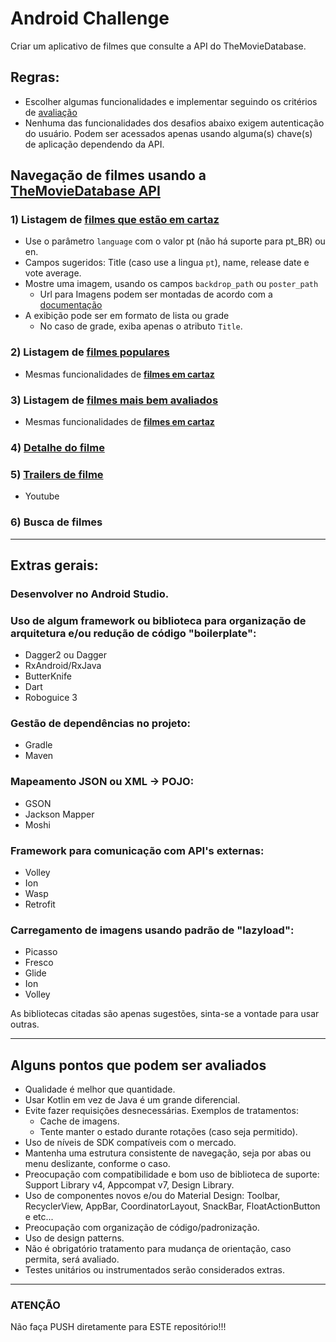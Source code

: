 # Android Challenge

Criar um aplicativo de filmes que consulte a API do TheMovieDatabase.

## Regras:
- Escolher algumas funcionalidades e implementar seguindo os critérios de [avaliação](#criterios_avaliacao)
- Nenhuma das funcionalidades dos desafios abaixo exigem autenticação do usuário. Podem ser acessados apenas usando alguma(s) chave(s) de aplicação dependendo da API.

## Navegação de filmes usando a [TheMovieDatabase API](https://www.themoviedb.org/documentation/api)

### <a name="filmes_cartaz" />1) Listagem de [filmes que estão em cartaz](https://developers.themoviedb.org/3/movies/get-now-playing)
- Use o parâmetro `language` com o valor pt (não há suporte para pt_BR) ou en.
- Campos sugeridos: Title (caso use a lingua `pt`), name, release date e vote average.
- Mostre uma imagem, usando os campos `backdrop_path` ou `poster_path`
    - Url para Imagens podem ser montadas de acordo com a [documentação](https://developers.themoviedb.org/3/configuration)
- A exibição pode ser em formato de lista ou grade
    - No caso de grade, exiba apenas o atributo `Title`.

### 2) Listagem de [filmes populares](https://developers.themoviedb.org/3/movies/get-popular-movies)
- Mesmas funcionalidades de [__filmes em cartaz__](#filmes_cartaz)

### 3) Listagem de [filmes mais bem avaliados](https://developers.themoviedb.org/3/movies/get-top-rated-movies)
- Mesmas funcionalidades de [__filmes em cartaz__](#filmes_cartaz)

### 4) [Detalhe do filme](https://developers.themoviedb.org/3/movies/get-movie-details)

### 5) [Trailers de filme](https://developers.themoviedb.org/3/movies/get-movie-videos)
- Youtube

### 6) Busca de filmes

*****

## Extras gerais:

### Desenvolver no Android Studio.

### Uso de algum framework ou biblioteca para organização de arquitetura e/ou redução de código "boilerplate":
- Dagger2 ou Dagger
- RxAndroid/RxJava
- ButterKnife
- Dart
- Roboguice 3

### Gestão de dependências no projeto:
- Gradle
- Maven

### Mapeamento JSON ou XML -> POJO:
- GSON
- Jackson Mapper
- Moshi

### Framework para comunicação com API's externas:
- Volley
- Ion
- Wasp
- Retrofit

### Carregamento de imagens usando padrão de "lazyload":
- Picasso
- Fresco
- Glide
- Ion
- Volley

As bibliotecas citadas são apenas sugestões, sinta-se a vontade para usar outras.

*****

## <a name="criterios_avaliacao"/>Alguns pontos que podem ser avaliados

- Qualidade é melhor que quantidade.
- Usar Kotlin em vez de Java é um grande diferencial.
- Evite fazer requisições desnecessárias. Exemplos de tratamentos:
    - Cache de imagens.
    - Tente manter o estado durante rotações (caso seja permitido).
- Uso de níveis de SDK compatíveis com o mercado.
- Mantenha uma estrutura consistente de navegação, seja por abas ou menu deslizante, conforme o caso.
- Preocupação com compatibilidade e bom uso de biblioteca de suporte: Support Library v4, Appcompat v7, Design Library.
- Uso de componentes novos e/ou do Material Design: Toolbar, RecyclerView, AppBar, CoordinatorLayout, SnackBar, FloatActionButton e etc...
- Preocupação com organização de código/padronização.
- Uso de design patterns.
- Não é obrigatório tratamento para mudança de orientação, caso permita, será avaliado.
- Testes unitários ou instrumentados serão considerados extras.

*****

### **ATENÇÃO** ###

Não faça PUSH diretamente para ESTE repositório!!!

